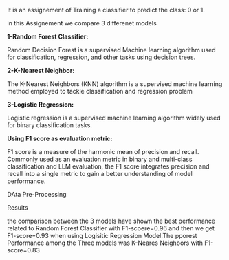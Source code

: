 It is an assignement of Training a classifier to predict the class: 0 or 1.

in this Assignement we compare 3 differenet models 

__1-Random Forest Classifier:__

Random Decision Forest is a supervised Machine learning algorithm used for classification, regression, and other tasks using decision trees.

__2-K-Nearest Neighbor:__

The K-Nearest Neighbors (KNN) algorithm is a supervised machine learning method employed to tackle classification and regression problem

__3-Logistic Regression:__

Logistic regression is a supervised machine learning algorithm widely used for binary classification tasks.


__Using F1 score as evaluation metric:__

F1 score is a measure of the harmonic mean of precision and recall. Commonly used as an evaluation metric in binary and multi-class classification and LLM evaluation, the F1 score integrates precision and recall into a single metric to gain a better understanding of model performance.  

DAta Pre-Processing

Results

the comparison between the 3 models have shown the best performance related to Random Forest Classifier with F1-scoere=0.96
and then we get F1-score=0.93 when using Logisitic Regression Model.The pporest Performance among the Three models was K-Neares Neighbors with F1-score=0.83


    
